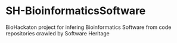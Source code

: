 # SH-BioinformaticsSoftware
BioHackaton project for infering Bioinformatics Software from code repositories crawled by Software Heritage
